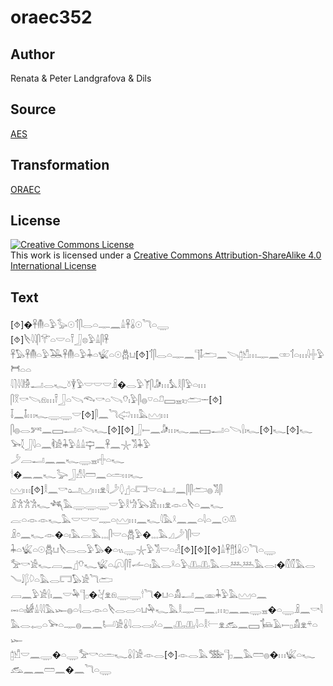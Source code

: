 # oraec352

## Author

Renata & Peter Landgrafova & Dils

## Source

[AES](https://github.com/simondschweitzer/aes)

## Transformation

[ORAEC](https://oraec.github.io/)

## License

<a rel="license" href="http://creativecommons.org/licenses/by-sa/4.0/"><img alt="Creative Commons License" style="border-width:0" src="https://i.creativecommons.org/l/by-sa/4.0/88x31.png" /></a><br />This work is licensed under a <a rel="license" href="http://creativecommons.org/licenses/by-sa/4.0/">Creative Commons Attribution-ShareAlike 4.0 International License</a>

## Text

[⯑]�𓋹𓄟𓏏𓅱𓅭𓇳𓄊𓋴𓂋𓏏𓊃𓈖𓏙𓋹𓏇𓇳𓆓𓏏𓇾<br>
[⯑]𓌸𓇋𓇋𓋴𓄝𓏏𓎟𓏏𓍋𓃀𓊖𓅱𓏙𓋴𓋹<br>
𓋹𓅃𓋹𓄟𓏏𓅱𓅒𓋹𓄟𓏏𓅱𓇓𓏏𓆤𓏏𓇳𓆣𓂓[⯑]𓄊𓋴𓂋𓏏𓊃𓈖𓊹𓄤𓂧𓈖𓌪𓉺𓀹𓏥𓊃𓈖𓏒𓄊𓏏𓏥𓇋𓏶𓅱𓋫𓏏𓏏<br>
𓇋𓍘𓇋𓇋𓀛𓂝𓂋𓆑𓍱𓇉𓅱𓎟𓎟𓎟𓏎�𓂋𓅱𓌘𓋴𓀏𓏥𓅘𓎛𓋴𓅱𓏏𓏥<br>
𓋴𓎝𓎡𓌪𓁶𓏥𓍋𓃀𓏏𓌪𓆞𓎡𓏏𓌪𓄣𓏤𓅱𓋴𓐍𓎺𓏏𓍔𓈙𓈇𓏤𓊪𓂧𓌔[⯑]<br>
𓄥𓈖𓄤𓏥𓆑𓇾𓇾𓎟[⯑]𓋴𓈖𓆓𓅾𓏥𓅓𓈉𓏥<br>
𓋴𓐍𓂋𓀒𓈖𓈙𓂝𓏏𓌪𓆑[⯑][⯑]𓃀𓍿𓈖𓀏𓏥𓆑𓈖𓈙𓂝𓏏𓌪𓍛𓏤𓆑[⯑]𓆑[⯑]𓆑<br>
𓅨𓇜𓃀𓇋𓏏𓈖𓌞𓀀𓇓𓅱𓏙𓏙𓊡𓈖𓋹𓈖𓇼𓀢𓇓𓅱<br>
𓌳𓐙𓂝𓈖𓈖𓆑𓇾𓈇𓏤𓏶𓏏𓆑<br>
𓎗�𓈖𓈖𓆑𓅬𓃀𓀭𓇋𓏠𓈖𓏏𓏛𓏥𓆑<br>
𓈉𓏥[⯑]𓎛𓈖𓎡𓂠𓈋𓏥𓁷𓇋𓌳𓆭𓊨𓏏𓉐𓎟𓏏𓂞𓈖𓋴𓋴𓂧𓐍𓀢𓋴<br>
𓏎𓀟𓀟𓀟𓆑𓆈𓅓𓇾𓇾𓇾𓎟𓅱𓎛𓀝𓅂𓀀𓏥𓁷𓁹𓏏𓌸𓏏𓈖𓆑<br>
𓐛𓏏𓁹𓁹𓆑𓅓𓎟𓎟𓎟𓊃𓏏𓈉𓏥𓈖𓆑𓇋𓅓𓍲𓈖𓈖𓏏𓇋𓏏𓈖𓇳𓌨<br>
𓏎𓏌𓈖𓆑𓁹�𓏏𓏤𓅓𓐛𓅓𓈒𓈒𓈒𓋴𓎟𓏏𓆣𓅱�𓈒𓈒𓈒𓅓𓈎𓌳𓌙𓋴𓎟<br>
𓇓𓏏𓆤𓏏𓇳𓆣𓂓𓌸𓂋𓂋𓅱𓅃�𓏏𓏭𓇾𓇼𓅱𓀢𓎟𓏏𓁐[⯑][⯑][⯑]𓏙𓋹𓊽𓌀𓏇𓇳𓆓𓏏𓇾<br>
𓅡𓎡𓀀𓆑𓐙𓈖𓊨𓄣𓆑𓆤𓏏𓋨𓋴𓍋𓌡𓏏𓏤𓅓𓂋𓍲𓏏𓅱𓊚𓊚𓅓𓂋𓅹𓅹𓅓𓂋𓏤�𓏁𓏁𓅓𓂋𓄏𓄙𓆄𓆠𓏏𓅓𓂋𓉐𓅃𓀀𓆓𓂧<br>
𓐙𓈖𓅱𓀀𓍛𓏤𓈖𓎟𓅆𓊹𓊪�𓋔𓁷𓁶𓇾𓇾𓎗𓆓�𓂓𓏏𓀋𓂝𓈖𓁽𓇓𓅱𓅓𓈉𓏏𓈖<br>
𓋭𓏏𓏤𓀎𓏙𓇋𓇋𓅓𓆱𓐍𓏏𓇋𓂋𓁹𓏏𓌸𓂋𓂋𓏏𓂓𓅆𓆑𓅓𓎛𓊃𓏠𓈖𓈒𓏥𓊪𓈖𓈖𓇾𓈇�𓏏𓇾𓏎𓈖𓎡𓇋𓅓𓂋𓉻𓏏𓅨𓏏𓊃𓐍𓈖𓈖𓂡𓀀𓏇𓇋𓂋𓂋𓏤𓍲𓏏𓈖𓊚𓊚𓇋𓏏𓎛𓍕𓁷𓃹𓈖𓈙𓍄𓄿𓍿𓊪𓀋𓁷𓍬𓏏𓆱<br>
𓉺𓀹𓎟𓈖𓇾�𓏏𓇾𓅡𓎡𓏏𓏛𓆑𓏇𓍛𓀀𓁹𓂋[⯑]𓁹𓂋𓅓𓅢𓊹𓊪𓈖𓅓𓏠𓐍�𓏥𓆤𓏏𓆑𓃹𓈖𓈖𓏠𓈖�𓈖𓆓𓏏𓇾<br>

